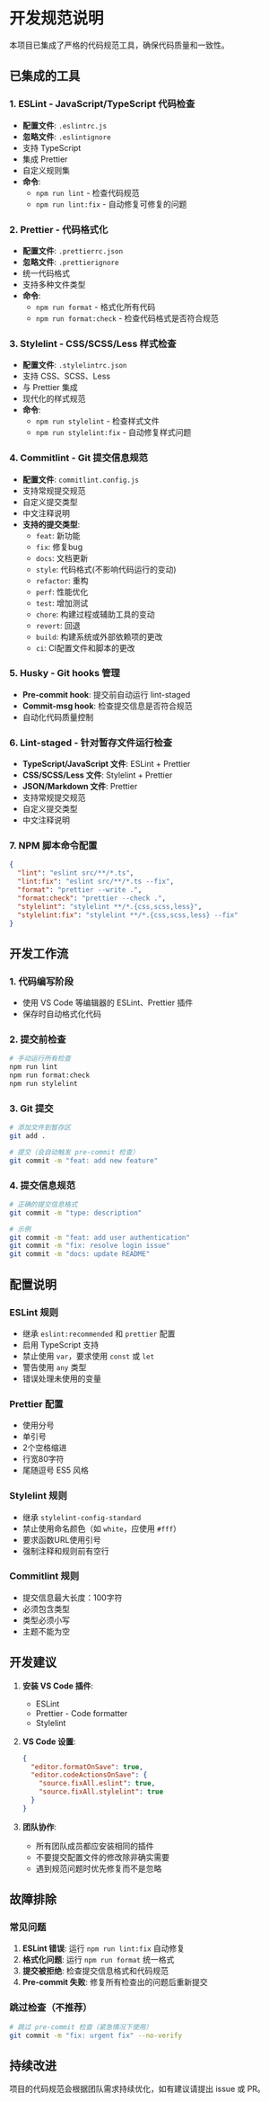 # 开发规范说明

本项目已集成了严格的代码规范工具，确保代码质量和一致性。

## 已集成的工具

### 1. ESLint - JavaScript/TypeScript 代码检查

- **配置文件**: `.eslintrc.js`
- **忽略文件**: `.eslintignore`
- 支持 TypeScript
- 集成 Prettier
- 自定义规则集
- **命令**:
  - `npm run lint` - 检查代码规范
  - `npm run lint:fix` - 自动修复可修复的问题

### 2. Prettier - 代码格式化

- **配置文件**: `.prettierrc.json`
- **忽略文件**: `.prettierignore`
- 统一代码格式
- 支持多种文件类型
- **命令**:
  - `npm run format` - 格式化所有代码
  - `npm run format:check` - 检查代码格式是否符合规范

### 3. Stylelint - CSS/SCSS/Less 样式检查

- **配置文件**: `.stylelintrc.json`
- 支持 CSS、SCSS、Less
- 与 Prettier 集成
- 现代化的样式规范
- **命令**:
  - `npm run stylelint` - 检查样式文件
  - `npm run stylelint:fix` - 自动修复样式问题

### 4. Commitlint - Git 提交信息规范

- **配置文件**: `commitlint.config.js`
- 支持常规提交规范
- 自定义提交类型
- 中文注释说明
- **支持的提交类型**:
  - `feat`: 新功能
  - `fix`: 修复bug
  - `docs`: 文档更新
  - `style`: 代码格式(不影响代码运行的变动)
  - `refactor`: 重构
  - `perf`: 性能优化
  - `test`: 增加测试
  - `chore`: 构建过程或辅助工具的变动
  - `revert`: 回退
  - `build`: 构建系统或外部依赖项的更改
  - `ci`: CI配置文件和脚本的更改

### 5. Husky - Git hooks 管理

- **Pre-commit hook**: 提交前自动运行 lint-staged
- **Commit-msg hook**: 检查提交信息是否符合规范
- 自动化代码质量控制

### 6. Lint-staged - 针对暂存文件运行检查

- **TypeScript/JavaScript 文件**: ESLint + Prettier
- **CSS/SCSS/Less 文件**: Stylelint + Prettier
- **JSON/Markdown 文件**: Prettier
- 支持常规提交规范
- 自定义提交类型
- 中文注释说明

### 7. NPM 脚本命令配置

```json
{
  "lint": "eslint src/**/*.ts",
  "lint:fix": "eslint src/**/*.ts --fix",
  "format": "prettier --write .",
  "format:check": "prettier --check .",
  "stylelint": "stylelint **/*.{css,scss,less}",
  "stylelint:fix": "stylelint **/*.{css,scss,less} --fix"
}
```

## 开发工作流

### 1. 代码编写阶段

- 使用 VS Code 等编辑器的 ESLint、Prettier 插件
- 保存时自动格式化代码

### 2. 提交前检查

```bash
# 手动运行所有检查
npm run lint
npm run format:check
npm run stylelint
```

### 3. Git 提交

```bash
# 添加文件到暂存区
git add .

# 提交（会自动触发 pre-commit 检查）
git commit -m "feat: add new feature"
```

### 4. 提交信息规范

```bash
# 正确的提交信息格式
git commit -m "type: description"

# 示例
git commit -m "feat: add user authentication"
git commit -m "fix: resolve login issue"
git commit -m "docs: update README"
```

## 配置说明

### ESLint 规则

- 继承 `eslint:recommended` 和 `prettier` 配置
- 启用 TypeScript 支持
- 禁止使用 `var`，要求使用 `const` 或 `let`
- 警告使用 `any` 类型
- 错误处理未使用的变量

### Prettier 配置

- 使用分号
- 单引号
- 2个空格缩进
- 行宽80字符
- 尾随逗号 ES5 风格

### Stylelint 规则

- 继承 `stylelint-config-standard`
- 禁止使用命名颜色（如 `white`，应使用 `#fff`）
- 要求函数URL使用引号
- 强制注释和规则前有空行

### Commitlint 规则

- 提交信息最大长度：100字符
- 必须包含类型
- 类型必须小写
- 主题不能为空

## 开发建议

1. **安装 VS Code 插件**:
   - ESLint
   - Prettier - Code formatter
   - Stylelint

2. **VS Code 设置**:

   ```json
   {
     "editor.formatOnSave": true,
     "editor.codeActionsOnSave": {
       "source.fixAll.eslint": true,
       "source.fixAll.stylelint": true
     }
   }
   ```

3. **团队协作**:
   - 所有团队成员都应安装相同的插件
   - 不要提交配置文件的修改除非确实需要
   - 遇到规范问题时优先修复而不是忽略

## 故障排除

### 常见问题

1. **ESLint 错误**: 运行 `npm run lint:fix` 自动修复
2. **格式化问题**: 运行 `npm run format` 统一格式
3. **提交被拒绝**: 检查提交信息格式和代码规范
4. **Pre-commit 失败**: 修复所有检查出的问题后重新提交

### 跳过检查（不推荐）

```bash
# 跳过 pre-commit 检查（紧急情况下使用）
git commit -m "fix: urgent fix" --no-verify
```

## 持续改进

项目的代码规范会根据团队需求持续优化，如有建议请提出 issue 或 PR。
